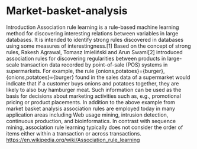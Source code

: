 # Market-basket-analysis
Introduction Association rule learning is a rule-based machine learning method for discovering interesting relations between variables in large databases. It is intended to identify strong rules discovered in databases using some measures of interestingness.[1]  Based on the concept of strong rules, Rakesh Agrawal, Tomasz Imieliński and Arun Swami[2] introduced association rules for discovering regularities between products in large-scale transaction data recorded by point-of-sale (POS) systems in supermarkets. For example, the rule {onions,potatoes}={burger}, {onions,potatoes}={burger} found in the sales data of a supermarket would indicate that if a customer buys onions and potatoes together, they are likely to also buy hamburger meat. Such information can be used as the basis for decisions about marketing activities such as, e.g., promotional pricing or product placements.  In addition to the above example from market basket analysis association rules are employed today in many application areas including Web usage mining, intrusion detection, continuous production, and bioinformatics. In contrast with sequence mining, association rule learning typically does not consider the order of items either within a transaction or across transactions.  https://en.wikipedia.org/wiki/Association_rule_learning
